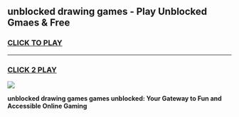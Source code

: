 
## unblocked drawing games - Play Unblocked Gmaes & Free
<h3>
<a href="https://news.freeplayer.one?title=unblocked_drawing_games&ref=16F">CLICK TO PLAY</a></h3>
<hr>

<h3>
<a href="https://news.freeplayer.one?title=unblocked_drawing_games&ref=16F">CLICK 2 PLAY</a>
  
</h3>

<a href="https://news.freeplayer.one?title=unblocked_drawing_games&ref=16F/"><img src="https://clearcache.store/games.png"></a>


**unblocked drawing games games unblocked: Your Gateway to Fun and Accessible Online Gaming**
